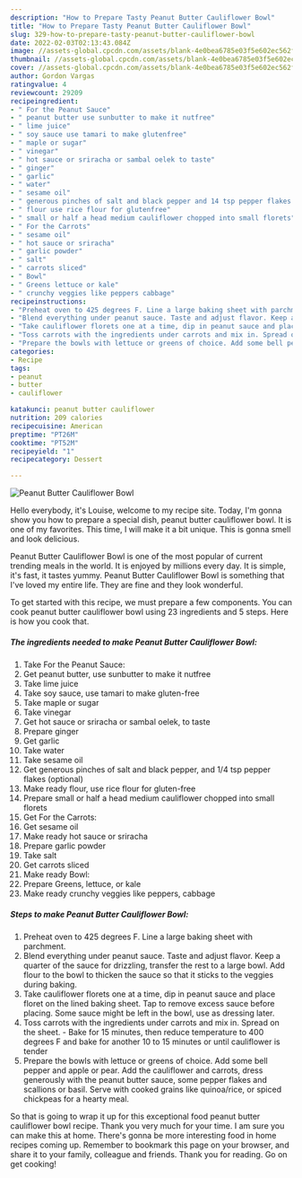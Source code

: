 ```yaml
---
description: "How to Prepare Tasty Peanut Butter Cauliflower Bowl"
title: "How to Prepare Tasty Peanut Butter Cauliflower Bowl"
slug: 329-how-to-prepare-tasty-peanut-butter-cauliflower-bowl
date: 2022-02-03T02:13:43.084Z
image: //assets-global.cpcdn.com/assets/blank-4e0bea6785e03f5e602ec562f230caae08da540cada707380b4fe1bbebba43da.png
thumbnail: //assets-global.cpcdn.com/assets/blank-4e0bea6785e03f5e602ec562f230caae08da540cada707380b4fe1bbebba43da.png
cover: //assets-global.cpcdn.com/assets/blank-4e0bea6785e03f5e602ec562f230caae08da540cada707380b4fe1bbebba43da.png
author: Gordon Vargas
ratingvalue: 4
reviewcount: 29209
recipeingredient:
- " For the Peanut Sauce"
- " peanut butter use sunbutter to make it nutfree"
- " lime juice"
- " soy sauce use tamari to make glutenfree"
- " maple or sugar"
- " vinegar"
- " hot sauce or sriracha or sambal oelek to taste"
- " ginger"
- " garlic"
- " water"
- " sesame oil"
- " generous pinches of salt and black pepper and 14 tsp pepper flakes optional"
- " flour use rice flour for glutenfree"
- " small or half a head medium cauliflower chopped into small florets"
- " For the Carrots"
- " sesame oil"
- " hot sauce or sriracha"
- " garlic powder"
- " salt"
- " carrots sliced"
- " Bowl"
- " Greens lettuce or kale"
- " crunchy veggies like peppers cabbage"
recipeinstructions:
- "Preheat oven to 425 degrees F. Line a large baking sheet with parchment."
- "Blend everything under peanut sauce. Taste and adjust flavor. Keep a quarter of the sauce for drizzling, transfer the rest to a large bowl. Add flour to the bowl to thicken the sauce so that it sticks to the veggies during baking."
- "Take cauliflower florets one at a time, dip in peanut sauce and place floret on the lined baking sheet. Tap to remove excess sauce before placing. Some sauce might be left in the bowl, use as dressing later."
- "Toss carrots with the ingredients under carrots and mix in. Spread on the sheet. Bake for 15 minutes, then reduce temperature to 400 degrees F and bake for another 10 to 15 minutes or until cauliflower is tender"
- "Prepare the bowls with lettuce or greens of choice. Add some bell pepper and apple or pear. Add the cauliflower and carrots, dress generously with the peanut butter sauce, some pepper flakes and scallions or basil. Serve with cooked grains like quinoa/rice, or spiced chickpeas for a hearty meal."
categories:
- Recipe
tags:
- peanut
- butter
- cauliflower

katakunci: peanut butter cauliflower 
nutrition: 209 calories
recipecuisine: American
preptime: "PT26M"
cooktime: "PT52M"
recipeyield: "1"
recipecategory: Dessert

---
```



![Peanut Butter Cauliflower Bowl](//assets-global.cpcdn.com/assets/blank-4e0bea6785e03f5e602ec562f230caae08da540cada707380b4fe1bbebba43da.png)

Hello everybody, it's Louise, welcome to my recipe site. Today, I'm gonna show you how to prepare a special dish, peanut butter cauliflower bowl. It is one of my favorites. This time, I will make it a bit unique. This is gonna smell and look delicious.



Peanut Butter Cauliflower Bowl is one of the most popular of current trending meals in the world. It is enjoyed by millions every day. It is simple, it's fast, it tastes yummy. Peanut Butter Cauliflower Bowl is something that I've loved my entire life. They are fine and they look wonderful.


To get started with this recipe, we must prepare a few components. You can cook peanut butter cauliflower bowl using 23 ingredients and 5 steps. Here is how you cook that.

<!--inarticleads1-->

##### The ingredients needed to make Peanut Butter Cauliflower Bowl:

1. Take  For the Peanut Sauce:
1. Get  peanut butter, use sunbutter to make it nutfree
1. Take  lime juice
1. Take  soy sauce, use tamari to make gluten-free
1. Take  maple or sugar
1. Take  vinegar
1. Get  hot sauce or sriracha or sambal oelek, to taste
1. Prepare  ginger
1. Get  garlic
1. Take  water
1. Take  sesame oil
1. Get  generous pinches of salt and black pepper, and 1/4 tsp pepper flakes (optional)
1. Make ready  flour, use rice flour for gluten-free
1. Prepare  small or half a head medium cauliflower chopped into small florets
1. Get  For the Carrots:
1. Get  sesame oil
1. Make ready  hot sauce or sriracha
1. Prepare  garlic powder
1. Take  salt
1. Get  carrots sliced
1. Make ready  Bowl:
1. Prepare  Greens, lettuce, or kale
1. Make ready  crunchy veggies like peppers, cabbage




<!--inarticleads2-->

##### Steps to make Peanut Butter Cauliflower Bowl:

1. Preheat oven to 425 degrees F. Line a large baking sheet with parchment.
1. Blend everything under peanut sauce. Taste and adjust flavor. Keep a quarter of the sauce for drizzling, transfer the rest to a large bowl. Add flour to the bowl to thicken the sauce so that it sticks to the veggies during baking.
1. Take cauliflower florets one at a time, dip in peanut sauce and place floret on the lined baking sheet. Tap to remove excess sauce before placing. Some sauce might be left in the bowl, use as dressing later.
1. Toss carrots with the ingredients under carrots and mix in. Spread on the sheet. - Bake for 15 minutes, then reduce temperature to 400 degrees F and bake for another 10 to 15 minutes or until cauliflower is tender
1. Prepare the bowls with lettuce or greens of choice. Add some bell pepper and apple or pear. Add the cauliflower and carrots, dress generously with the peanut butter sauce, some pepper flakes and scallions or basil. Serve with cooked grains like quinoa/rice, or spiced chickpeas for a hearty meal.




So that is going to wrap it up for this exceptional food peanut butter cauliflower bowl recipe. Thank you very much for your time. I am sure you can make this at home. There's gonna be more interesting food in home recipes coming up. Remember to bookmark this page on your browser, and share it to your family, colleague and friends. Thank you for reading. Go on get cooking!
